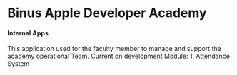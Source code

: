 <h1>Binus Apple Developer Academy</h1>
<h4> Internal Apps</h4>

<p>
This application used for the faculty member to manage and support the academy operational Team.
Current on development Module:
1. Attendance System

</p>


